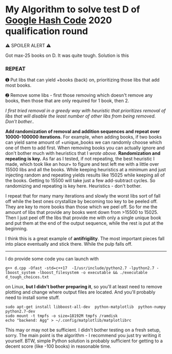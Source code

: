 # My Algorithm to solve test D of [Google Hash Code](https://codingcompetitions.withgoogle.com/hashcode) 2020 qualification round
⚠ SPOILER ALERT ⚠

Got max-25 books on D. It was quite tough. 
Solution is this

### REPEAT
➊ Put libs that can yield +books (back) on, prioritizing those libs that add most books.

➋ Remove some libs - first those removing which doesn't remove any books, then those that are only required for 1 book, then 2.

_I first tried removal in a greedy way with heuristic that prioritizes removal of libs that will disable the least number of other libs from being removed. Don't bother.._

__Add randomization of removal and addition sequences and repeat over 10000-100000 iterations.__ For example, when adding books, if two books can yield same amount of +unique_books we can randomly choose which one of them to add first. When removing books you can actually ignore and don't bother much with heuristics that I _wrote above_. __Randomization and repeating is key.__ As far as I tested, if not repeating, the best heuristic I made, which took like an hour+ to figure and test left me with a little over 15500 libs and all the books. While keeping heuristics at a minimum and just injecting random and repeating yields results like 15025 while keeping all of the books. Getting to 15500 will take just a few add-subtract cycles. So randomizing and repeating is key here. Heuristics - don't bother.

I repeat that for many many iterations and slowly the worst libs sort of fall off while the best ones crystallize by becoming too key to be peeled off. They are key to more books than those which we peel off.
So for me the amount of libs that provide any books went down from >15500 to 15025.
Then I just peel off the libs that provide me with only a single unique book and put them at the end of the output sequence, while the rest is put at the beginning.

I think this is a great example of __antifrigility__. The most important pieces fall into place eventually and stick there. While the pulp falls off.

-----------------

I do provide some code you can launch with

`
g++ d.cpp -Ofast -std=c++17  -I/usr/include/python2.7 -lpython2.7 -lboost_system -lboost_filesystem -o executable &&
./executable d_tough_choices.txt
`

on Linux, __but I didn't bother preparing it__, so you'll at least need to remove plotting and change where output files are located. And you'll probably need to install some stuff. 

```
sudo apt-get install libboost-all-dev  python-matplotlib  python-numpy  python2.7-dev
sudo mount -t tmpfs -o size=18192M tmpfs /ramdisk
echo "backend: Agg" > ~/.config/matplotlib/matplotlibrc
```

This may or may not be sufficient. I didn't bother testing on a fresh setup, sorry.
The main point is the algorithm - I recommend you just try writing it yourself. BTW, simple Python solution is probably sufficient for getting to a decent score (like -100 books) in reasonable time.
